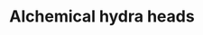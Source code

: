 ---
layout: item
title: Alchemical hydra heads
item-id: 23077
datatable: true
id: 23077
name: "Alchemical hydra heads"
members: true
lowalch: null
highalch: null
examine: "Yuck! I could get it stuffed!"
monsters:
  - id: 8615
    name: "Alchemical Hydra"
    members: true
    combat_level: 426
    wiki_url: "https://oldschool.runescape.wiki/w/Alchemical_Hydra#Five_heads"
    drops:
      - quantity: "1"
        rarity: 0.00390625
    image: "https://oldschool.runescape.wiki/images/thumb/a/a3/Alchemical_Hydra.png/1200px-Alchemical_Hydra.png?925dd"
---